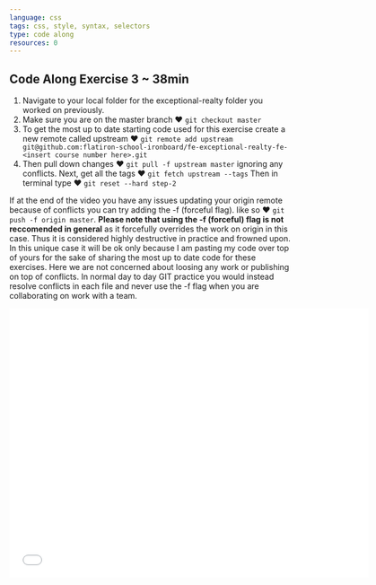 ```yaml
---
language: css
tags: css, style, syntax, selectors
type: code along
resources: 0
---
```


## Code Along Exercise 3 ~ 38min

1. Navigate to your local folder for the exceptional-realty folder you worked on previously. 
2. Make sure you are on the master branch ♥ `git checkout master`
3. To get the most up to date starting code used for this exercise create a new remote called upstream ♥ `git remote add upstream git@github.com:flatiron-school-ironboard/fe-exceptional-realty-fe-<insert course number here>.git`
4. Then pull down changes ♥ `git pull -f upstream master` ignoring any conflicts.
Next, get all the tags ♥ `git fetch upstream --tags`
Then in terminal type ♥ `git reset --hard step-2`  

If at the end of the video you have any issues updating your origin remote because of conflicts you can try adding the -f (forceful flag). like so ♥ `git push -f origin master`. **Please note that using the -f (forceful) flag is not reccomended in general** as it forcefully overrides the work on origin in this case. Thus it is considered highly destructive in practice and frowned upon. In this unique case it will be ok only because I am pasting my code over top of yours for the sake of sharing the most up to date code for these exercises. Here we are not concerned about loosing any work or publishing on top of conflicts. In normal day to day GIT practice you would instead resolve conflicts in each file and never use the -f flag when you are collaborating on work with a team.

<iframe width="640" height="480" src="//www.youtube.com/embed/aA8k-hK8qzg?rel=0" frameborder="0" allowfullscreen></iframe>
